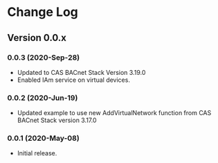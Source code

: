 # Change Log

## Version 0.0.x

### 0.0.3 (2020-Sep-28)

- Updated to CAS BACnet Stack Version 3.19.0
- Enabled IAm service on virtual devices.

### 0.0.2 (2020-Jun-19)

- Updated example to use new AddVirtualNetwork function from CAS BACnet Stack version 3.17.0

### 0.0.1 (2020-May-08)

- Initial release.